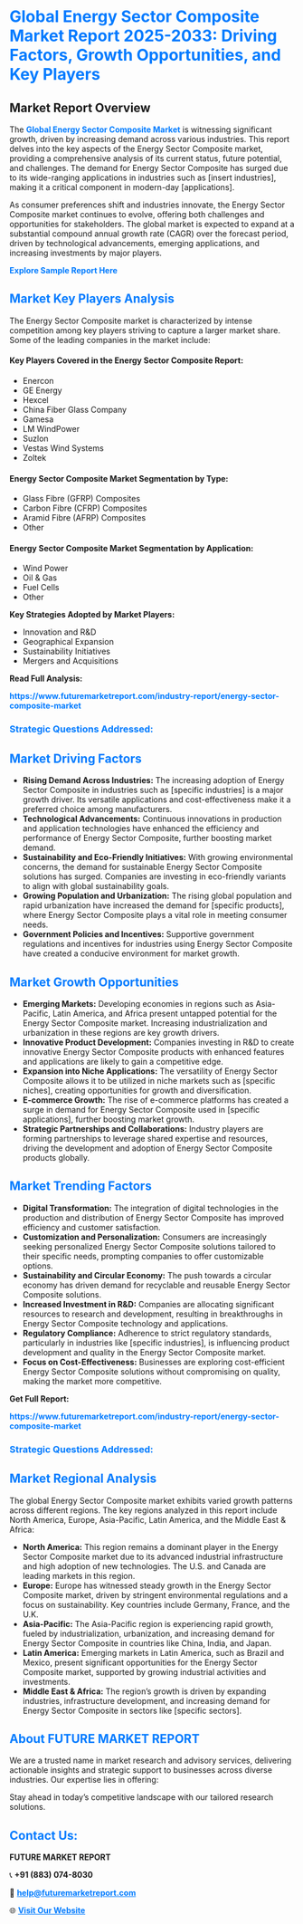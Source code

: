 <h1 style="color: #007BFF;">Global Energy Sector Composite Market Report 2025-2033: Driving Factors, Growth Opportunities, and Key Players</h1>

<section id="overview">
<h2>Market Report Overview</h2>
<p>The <a href="https://www.futuremarketreport.com/industry-report/energy-sector-composite-market" style="color: #007BFF; text-decoration: none;"><strong>Global Energy Sector Composite Market</strong></a> is witnessing significant growth, driven by increasing demand across various industries. This report delves into the key aspects of the Energy Sector Composite market, providing a comprehensive analysis of its current status, future potential, and challenges. The demand for Energy Sector Composite has surged due to its wide-ranging applications in industries such as [insert industries], making it a critical component in modern-day [applications].</p>
<p>As consumer preferences shift and industries innovate, the Energy Sector Composite market continues to evolve, offering both challenges and opportunities for stakeholders. The global market is expected to expand at a substantial compound annual growth rate (CAGR) over the forecast period, driven by technological advancements, emerging applications, and increasing investments by major players.</p>
</section>

<section id="overview">
<p><a href="https://www.futuremarketreport.com/request-sample/reportId=90245" style="color: #007BFF; text-decoration: none;"><strong>Explore Sample Report Here</strong></a></p>
</section>

<section id="key-players">
<h2 style="color: #007BFF;">Market Key Players Analysis</h2>
<p>The Energy Sector Composite market is characterized by intense competition among key players striving to capture a larger market share. Some of the leading companies in the market include:</p>
<h4>Key Players Covered in the Energy Sector Composite Report:</h4>
<ul><li>Enercon</li><li>GE Energy</li><li>Hexcel</li><li>China Fiber Glass Company</li><li>Gamesa</li><li>LM WindPower</li><li>Suzlon</li><li>Vestas Wind Systems</li><li>Zoltek</li></ul>
<h4>Energy Sector Composite Market Segmentation by Type:</h4>
<ul><li>Glass Fibre (GFRP) Composites</li><li>Carbon Fibre (CFRP) Composites</li><li>Aramid Fibre (AFRP) Composites</li><li>Other</li></ul>

<h4>Energy Sector Composite Market Segmentation by Application:</h4>
<ul><li>Wind Power</li><li>Oil &amp; Gas</li><li>Fuel Cells</li><li>Other</li></ul>
<p><strong>Key Strategies Adopted by Market Players:</strong></p>
<ul>
<li>Innovation and R&D</li>
<li>Geographical Expansion</li>
<li>Sustainability Initiatives</li>
<li>Mergers and Acquisitions</li>
</ul>
</section>

<section>
<p><strong>Read Full Analysis: </strong></p><a href="https://www.futuremarketreport.com/industry-report/energy-sector-composite-market" style="color: #007BFF; text-decoration: none;"><strong>https://www.futuremarketreport.com/industry-report/energy-sector-composite-market</strong></a>
<h3 style="color: #007BFF;">Strategic Questions Addressed:</h3>
</section>

<section id="driving-factors">
<h2 style="color: #007BFF;">Market Driving Factors</h2>
<ul>
<li><strong>Rising Demand Across Industries:</strong> The increasing adoption of Energy Sector Composite in industries such as [specific industries] is a major growth driver. Its versatile applications and cost-effectiveness make it a preferred choice among manufacturers.</li>
<li><strong>Technological Advancements:</strong> Continuous innovations in production and application technologies have enhanced the efficiency and performance of Energy Sector Composite, further boosting market demand.</li>
<li><strong>Sustainability and Eco-Friendly Initiatives:</strong> With growing environmental concerns, the demand for sustainable Energy Sector Composite solutions has surged. Companies are investing in eco-friendly variants to align with global sustainability goals.</li>
<li><strong>Growing Population and Urbanization:</strong> The rising global population and rapid urbanization have increased the demand for [specific products], where Energy Sector Composite plays a vital role in meeting consumer needs.</li>
<li><strong>Government Policies and Incentives:</strong> Supportive government regulations and incentives for industries using Energy Sector Composite have created a conducive environment for market growth.</li>
</ul>
</section>

<section id="growth-opportunities">
<h2 style="color: #007BFF;">Market Growth Opportunities</h2>
<ul>
<li><strong>Emerging Markets:</strong> Developing economies in regions such as Asia-Pacific, Latin America, and Africa present untapped potential for the Energy Sector Composite market. Increasing industrialization and urbanization in these regions are key growth drivers.</li>
<li><strong>Innovative Product Development:</strong> Companies investing in R&D to create innovative Energy Sector Composite products with enhanced features and applications are likely to gain a competitive edge.</li>
<li><strong>Expansion into Niche Applications:</strong> The versatility of Energy Sector Composite allows it to be utilized in niche markets such as [specific niches], creating opportunities for growth and diversification.</li>
<li><strong>E-commerce Growth:</strong> The rise of e-commerce platforms has created a surge in demand for Energy Sector Composite used in [specific applications], further boosting market growth.</li>
<li><strong>Strategic Partnerships and Collaborations:</strong> Industry players are forming partnerships to leverage shared expertise and resources, driving the development and adoption of Energy Sector Composite products globally.</li>
</ul>
</section>

<section id="trending-factors">
<h2 style="color: #007BFF;">Market Trending Factors</h2>
<ul>
<li><strong>Digital Transformation:</strong> The integration of digital technologies in the production and distribution of Energy Sector Composite has improved efficiency and customer satisfaction.</li>
<li><strong>Customization and Personalization:</strong> Consumers are increasingly seeking personalized Energy Sector Composite solutions tailored to their specific needs, prompting companies to offer customizable options.</li>
<li><strong>Sustainability and Circular Economy:</strong> The push towards a circular economy has driven demand for recyclable and reusable Energy Sector Composite solutions.</li>
<li><strong>Increased Investment in R&D:</strong> Companies are allocating significant resources to research and development, resulting in breakthroughs in Energy Sector Composite technology and applications.</li>
<li><strong>Regulatory Compliance:</strong> Adherence to strict regulatory standards, particularly in industries like [specific industries], is influencing product development and quality in the Energy Sector Composite market.</li>
<li><strong>Focus on Cost-Effectiveness:</strong> Businesses are exploring cost-efficient Energy Sector Composite solutions without compromising on quality, making the market more competitive.</li>
</ul>
</section>

<section>
<p><strong>Get Full Report: </strong></p><a href="https://www.futuremarketreport.com/industry-report/energy-sector-composite-market" style="color: #007BFF; text-decoration: none;"><strong>https://www.futuremarketreport.com/industry-report/energy-sector-composite-market</strong></a>
<h3 style="color: #007BFF;">Strategic Questions Addressed:</h3>
</section>


<section id="regional-analysis">
<h2 style="color: #007BFF;">Market Regional Analysis</h2>
<p>The global Energy Sector Composite market exhibits varied growth patterns across different regions. The key regions analyzed in this report include North America, Europe, Asia-Pacific, Latin America, and the Middle East & Africa:</p>
<ul>
<li><strong>North America:</strong> This region remains a dominant player in the Energy Sector Composite market due to its advanced industrial infrastructure and high adoption of new technologies. The U.S. and Canada are leading markets in this region.</li>
<li><strong>Europe:</strong> Europe has witnessed steady growth in the Energy Sector Composite market, driven by stringent environmental regulations and a focus on sustainability. Key countries include Germany, France, and the U.K.</li>
<li><strong>Asia-Pacific:</strong> The Asia-Pacific region is experiencing rapid growth, fueled by industrialization, urbanization, and increasing demand for Energy Sector Composite in countries like China, India, and Japan.</li>
<li><strong>Latin America:</strong> Emerging markets in Latin America, such as Brazil and Mexico, present significant opportunities for the Energy Sector Composite market, supported by growing industrial activities and investments.</li>
<li><strong>Middle East & Africa:</strong> The region’s growth is driven by expanding industries, infrastructure development, and increasing demand for Energy Sector Composite in sectors like [specific sectors].</li>
</ul>
</section>

<footer>
<h2 style="color: #007BFF;">About FUTURE MARKET REPORT</h2>
<p>We are a trusted name in market research and advisory services, delivering actionable insights and strategic support to businesses across diverse industries. Our expertise lies in offering:</p>

<p>Stay ahead in today’s competitive landscape with our tailored research solutions.</p>

<h2 style="color: #007BFF;">Contact Us:</h2>
<p><strong>FUTURE MARKET REPORT</strong></p>
<p>📞 <strong>+91 (883) 074-8030</strong></p>
<p>📧 <strong><a href="mailto:help@futuremarketreport.com" style="color: #007BFF;">help@futuremarketreport.com</a></strong></p>
<p>🌐 <strong><a href="https://www.futuremarketreport.com/" style="color: #007BFF;">Visit Our Website</a></strong></p>
</footer>